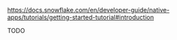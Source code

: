 https://docs.snowflake.com/en/developer-guide/native-apps/tutorials/getting-started-tutorial#introduction

TODO
